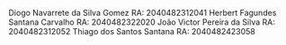 Diogo Navarrete da Silva Gomez RA: 2040482312041 
Herbert Fagundes Santana Carvalho RA: 2040482322020 
João Victor Pereira da Silva RA: 2040482312052 
Thiago dos Santos Santana RA: 2040482423058
